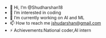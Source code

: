 - 👋 Hi, I’m @Shudharshan18
- 👀 I’m interested in coding
- 🌱 I’m currently working on AI and ML
- 📫 How to reach me jshudarshan@gmail.com
- ⚡ Achievements:National coder,AI intern
